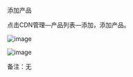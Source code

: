 添加产品

点击CDN管理—产品列表—添加，添加产品。

![image](https://user-images.githubusercontent.com/90588289/133741275-19bb3ea5-a512-489d-b9e2-ab26e036ce84.png)

![image](https://user-images.githubusercontent.com/90588289/133741288-cdb85a37-3f37-49fd-9cbb-f682bc407bcc.png)

备注：无
